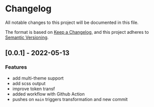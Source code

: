 # Changelog

All notable changes to this project will be documented in this file.

The format is based on [Keep a Changelog](https://keepachangelog.com/en/1.0.0/),
and this project adheres to [Semantic Versioning](https://semver.org/spec/v2.0.0.html).

## [0.0.1] - 2022-05-13

### Features

- add multi-theme support
- add scss output
- improve token transf
- added workflow with Github Action
- pushes on `main` triggers transformation and new commit
